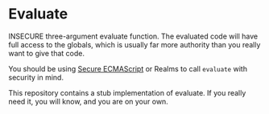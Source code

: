 # Evaluate

INSECURE three-argument evaluate function.  The evaluated code will have full
access to the globals, which is usually far more authority than you really want
to give that code.

You should be using [Secure ECMAScript](https://github.com/Agoric/SES) or Realms
to call `evaluate` with security in mind.

This repository contains a stub implementation of evaluate.  If you really
need it, you will know, and you are on your own.
